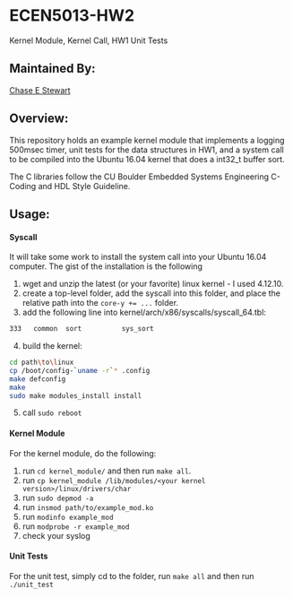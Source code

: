 # ECEN5013-HW2
Kernel Module, Kernel Call, HW1 Unit Tests

## Maintained By:
[Chase E Stewart](chst9148@colorado.edu)

## Overview:
This repository holds an example kernel module that implements a logging 500msec timer, unit tests for the data structures in HW1, and a system call to be compiled into the Ubuntu 16.04 kernel that does a int32_t buffer sort.

The C libraries follow the CU Boulder Embedded Systems Engineering C-Coding and HDL Style Guideline.

## Usage:

#### Syscall
It will take some work to install the system call into your Ubuntu 16.04 computer. The gist of the installation is the following
1) wget and unzip the latest (or your favorite) linux kernel - I used 4.12.10.
2) create a top-level folder, add the syscall into this folder, and place the relative path into the `core-y += ...` folder.
3) add the following line into kernel/arch/x86/syscalls/syscall_64.tbl:
```bash
333   common  sort          sys_sort

```
4) build the kernel:
```bash
cd path\to\linux
cp /boot/config-`uname -r`* .config
make defconfig
make
sudo make modules_install install
```
5) call `sudo reboot`

#### Kernel Module
For the kernel module, do the following:
1) run `cd kernel_module/` and then run `make all`.
2) run `cp kernel_module /lib/modules/<your kernel version>/linux/drivers/char`
3) run `sudo depmod -a`
4) run `insmod path/to/example_mod.ko`
5) run `modinfo example_mod`
6) run `modprobe -r example_mod`
7) check your syslog

#### Unit Tests
For the unit test, simply cd to the folder, run `make all` and then run `./unit_test`

